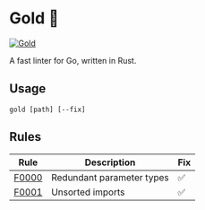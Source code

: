 # Gold 🥇

[![Gold](https://img.shields.io/badge/code%20style-gold-yellow)](https://github.com/brianstrauch/gold)

A fast linter for Go, written in Rust.

## Usage

    gold [path] [--fix]

## Rules

| Rule                        | Description                | Fix |
| --------------------------- | -------------------------- | --- |
| [F0000](tests/F0000/1.go)   | Redundant parameter types  | ✅  |
| [F0001](tests/F0001)        | Unsorted imports           | ✅  |
